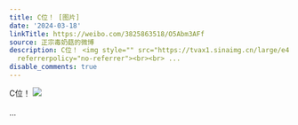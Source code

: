 ```yaml
---
title: C位！ [图片]
date: '2024-03-18'
linkTitle: https://weibo.com/3825863518/O5Abm3AFf
source: 正宗毒奶菇的微博
description: C位！ <img style="" src="https://tvax1.sinaimg.cn/large/e40a0b5egy1hnv86wbduoj20ku11247a.jpg"
  referrerpolicy="no-referrer"><br><br> ...
disable_comments: true
---
```

C位！ <img style="" src="https://tvax1.sinaimg.cn/large/e40a0b5egy1hnv86wbduoj20ku11247a.jpg" referrerpolicy="no-referrer"><br><br> ...